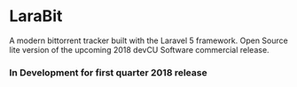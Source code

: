 # LaraBit
A modern bittorrent tracker built with the Laravel 5 framework. Open Source lite version of the upcoming 2018 devCU Software commercial release.

### In Development for first quarter 2018 release
